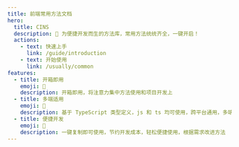 ```yaml
---
title: 前端常用方法文档
hero:
  title: CINS
  description: 📖 为便捷开发而生的方法库，常用方法统统齐全，一键开启！
  actions:
    - text: 快速上手
      link: /guide/introduction
    - text: 开始使用
      link: /usually/common
features:
  - title: 开箱即用
    emoji: 💎
    description: 开箱即用，将注意力集中方法使用和项目开发上
  - title: 多端适用
    emoji: 🌈
    description: 基于 TypeScript 类型定义，js 和 ts 均可使用，跨平台通用，多端共进
  - title: 便捷开发
    emoji: 🚀
    description: 一键复制即可使用，节约开发成本，轻松便捷使用，根据需求改进方法
---
```

